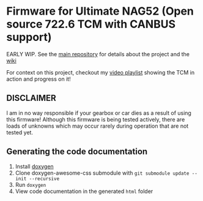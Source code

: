 # Firmware for Ultimate NAG52 (Open source 722.6 TCM with CANBUS support)

EARLY WIP. See the [main repository](https://github.com/rnd-ash/ultimate_nag52) for details about the project and the [wiki](https://github.com/rnd-ash/ultimate_nag52/wiki)

For context on this project, checkout my [video playlist](https://youtube.com/playlist?list=PLxrw-4Vt7xtu9d8lCkMCG0_K7oHcsSMtF) showing the TCM in action and progress on it!

## DISCLAIMER

I am in no way responsible if your gearbox or car dies as a result of using this firmware!
Although this firmware is being tested actively, there are loads of unknowns which may occur rarely during operation that
are not tested yet.

## Generating the code documentation

1. Install [doxygen](https://www.doxygen.nl/manual/install.html)
2. Clone doxygen-awesome-css submodule with `git submodule update --init --recursive`
3. Run `doxygen`
4. View code documentation in the generated `html` folder
